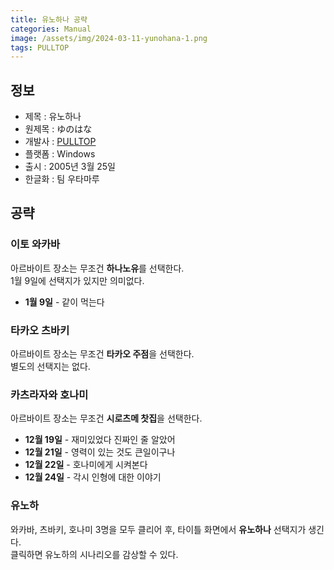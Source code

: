 ```yaml
---
title: 유노하나 공략
categories: Manual
image: /assets/img/2024-03-11-yunohana-1.png
tags: PULLTOP
---
```


## 정보

  * 제목 : 유노하나
  * 원제목 : ゆのはな
  * 개발사 : [PULLTOP](https://www.pulltop.com/)
  * 플랫폼 : Windows
  * 출시 : 2005년 3월 25일
  * 한글화 : 팀 우타마루

## 공략

### 이토 와카바

아르바이트 장소는 무조건 **하나노유**를 선택한다.  
1월 9일에 선택지가 있지만 의미없다.  

  * **1월 9일** - 같이 먹는다

### 타카오 츠바키

아르바이트 장소는 무조건 **타카오 주점**을 선택한다.  
별도의 선택지는 없다.  

### 카츠라자와 호나미

아르바이트 장소는 무조건 **시로츠메 찻집**을 선택한다.  

  * **12월 19일** - 재미있었다 진짜인 줄 알았어
  * **12월 21일** - 영력이 있는 것도 큰일이구나
  * **12월 22일** - 호나미에게 시켜본다
  * **12월 24일** - 각시 인형에 대한 이야기

### 유노하

와카바, 츠바키, 호나미 3명을 모두 클리어 후, 타이틀 화면에서 **유노하나** 선택지가 생긴다.  
클릭하면 유노하의 시나리오를 감상할 수 있다.  
